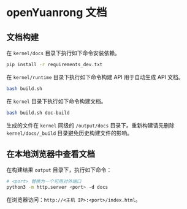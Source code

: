 # openYuanrong 文档

## 文档构建

在 `kernel/docs` 目录下执行如下命令安装依赖。

```bash
pip install -r requirements_dev.txt
```

在 `kernel/runtime` 目录下执行如下命令构建 API 用于自动生成 API 文档。

```bash
bash build.sh
```

在 `kernel` 目录下执行如下命令构建文档。

```bash
bash build.sh doc-build
```

生成的文件在 `kernel` 同级的 `/output/docs` 目录下。重新构建请先删除 `kernel/docs/_build` 目录避免历史构建文件的影响。

## 在本地浏览器中查看文档

在构建结果 `output` 目录下，执行如下命令：

```bash
# <port> 替换为一个可用对外端口
python3 -m http.server <port> -d docs
```

在浏览器访问：`http://<主机 IP>:<port>/index.html`。
